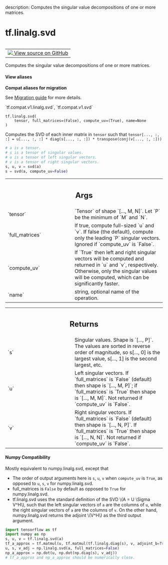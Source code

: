 description: Computes the singular value decompositions of one or more matrices.

<div itemscope itemtype="http://developers.google.com/ReferenceObject">
<meta itemprop="name" content="tf.linalg.svd" />
<meta itemprop="path" content="Stable" />
</div>

# tf.linalg.svd

<!-- Insert buttons and diff -->

<table class="tfo-notebook-buttons tfo-api nocontent" align="left">
<td>
  <a target="_blank" href="https://github.com/tensorflow/tensorflow/blob/r2.4/tensorflow/python/ops/linalg_ops.py#L488-L556">
    <img src="https://www.tensorflow.org/images/GitHub-Mark-32px.png" />
    View source on GitHub
  </a>
</td>
</table>



Computes the singular value decompositions of one or more matrices.

<section class="expandable">
  <h4 class="showalways">View aliases</h4>
  <p>
<b>Compat aliases for migration</b>
<p>See
<a href="https://www.tensorflow.org/guide/migrate">Migration guide</a> for
more details.</p>
<p>`tf.compat.v1.linalg.svd`, `tf.compat.v1.svd`</p>
</p>
</section>

<pre class="devsite-click-to-copy prettyprint lang-py tfo-signature-link">
<code>tf.linalg.svd(
    tensor, full_matrices=(False), compute_uv=(True), name=None
)
</code></pre>



<!-- Placeholder for "Used in" -->

Computes the SVD of each inner matrix in `tensor` such that
`tensor[..., :, :] = u[..., :, :] * diag(s[..., :, :]) *
 transpose(conj(v[..., :, :]))`

```python
# a is a tensor.
# s is a tensor of singular values.
# u is a tensor of left singular vectors.
# v is a tensor of right singular vectors.
s, u, v = svd(a)
s = svd(a, compute_uv=False)
```

<!-- Tabular view -->
 <table class="responsive fixed orange">
<colgroup><col width="214px"><col></colgroup>
<tr><th colspan="2"><h2 class="add-link">Args</h2></th></tr>

<tr>
<td>
`tensor`
</td>
<td>
`Tensor` of shape `[..., M, N]`. Let `P` be the minimum of `M` and
`N`.
</td>
</tr><tr>
<td>
`full_matrices`
</td>
<td>
If true, compute full-sized `u` and `v`. If false
(the default), compute only the leading `P` singular vectors.
Ignored if `compute_uv` is `False`.
</td>
</tr><tr>
<td>
`compute_uv`
</td>
<td>
If `True` then left and right singular vectors will be
computed and returned in `u` and `v`, respectively. Otherwise, only the
singular values will be computed, which can be significantly faster.
</td>
</tr><tr>
<td>
`name`
</td>
<td>
string, optional name of the operation.
</td>
</tr>
</table>



<!-- Tabular view -->
 <table class="responsive fixed orange">
<colgroup><col width="214px"><col></colgroup>
<tr><th colspan="2"><h2 class="add-link">Returns</h2></th></tr>

<tr>
<td>
`s`
</td>
<td>
Singular values. Shape is `[..., P]`. The values are sorted in reverse
order of magnitude, so s[..., 0] is the largest value, s[..., 1] is the
second largest, etc.
</td>
</tr><tr>
<td>
`u`
</td>
<td>
Left singular vectors. If `full_matrices` is `False` (default) then
shape is `[..., M, P]`; if `full_matrices` is `True` then shape is
`[..., M, M]`. Not returned if `compute_uv` is `False`.
</td>
</tr><tr>
<td>
`v`
</td>
<td>
Right singular vectors. If `full_matrices` is `False` (default) then
shape is `[..., N, P]`. If `full_matrices` is `True` then shape is
`[..., N, N]`. Not returned if `compute_uv` is `False`.
</td>
</tr>
</table>




#### Numpy Compatibility
Mostly equivalent to numpy.linalg.svd, except that
  * The order of output  arguments here is `s`, `u`, `v` when `compute_uv` is
    `True`, as opposed to `u`, `s`, `v` for numpy.linalg.svd.
  * full_matrices is `False` by default as opposed to `True` for
     numpy.linalg.svd.
  * tf.linalg.svd uses the standard definition of the SVD
    \\(A = U \Sigma V^H\\), such that the left singular vectors of `a` are
    the columns of `u`, while the right singular vectors of `a` are the
    columns of `v`. On the other hand, numpy.linalg.svd returns the adjoint
    \\(V^H\\) as the third output argument.
```python
import tensorflow as tf
import numpy as np
s, u, v = tf.linalg.svd(a)
tf_a_approx = tf.matmul(u, tf.matmul(tf.linalg.diag(s), v, adjoint_b=True))
u, s, v_adj = np.linalg.svd(a, full_matrices=False)
np_a_approx = np.dot(u, np.dot(np.diag(s), v_adj))
# tf_a_approx and np_a_approx should be numerically close.
```

